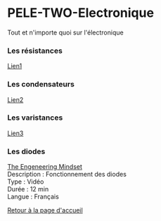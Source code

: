 # PELE-TWO-Electronique
Tout et n'importe quoi sur l'électronique

### Les résistances
[Lien1](url)

### Les condensateurs
[Lien2](url)

### Les varistances
[Lien3](url)

### Les diodes
[The Engeneering Mindset](https://www.youtube.com/watch?v=hmsbOZJKOV0)<br>
Description : Fonctionnement des diodes<br>
Type : Vidéo<br>
Durée : 12 min<br>
Langue : Français<br>

[Retour à la page d'accueil](https://bkovsky.github.io/PELE-TWO/)

